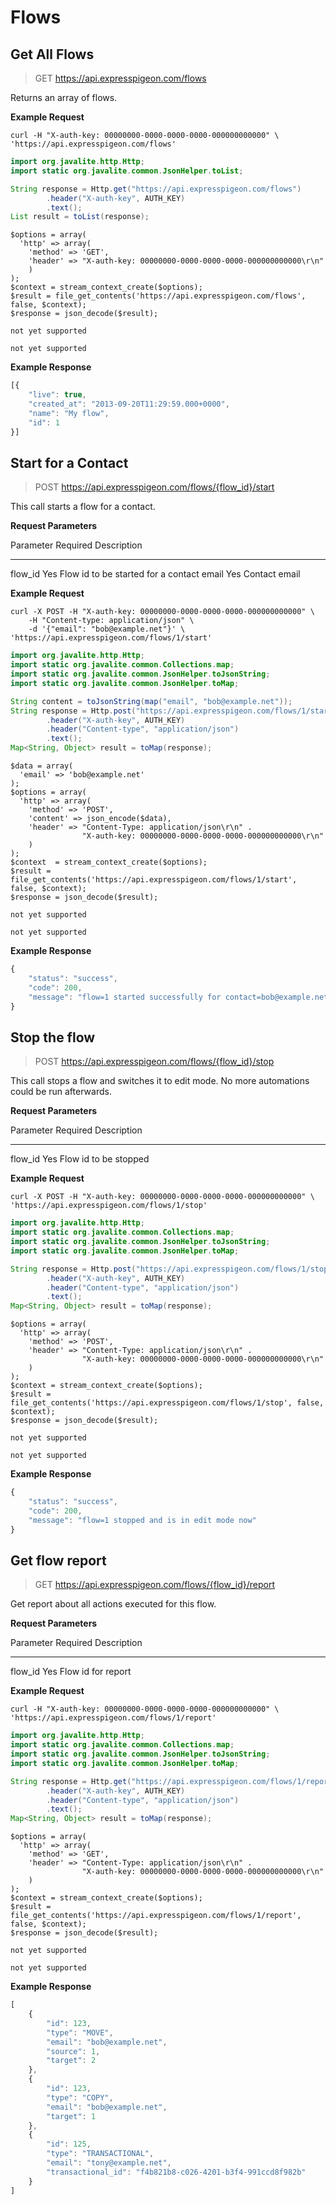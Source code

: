 # Flows

## Get All Flows

> GET https://api.expresspigeon.com/flows

Returns an array of flows.

**Example Request**

<div class="tab-content">

<div role="tabpanel" data-language="curl" class="tab-pane active">

~~~~ {.prettyprint .numberLines}
curl -H "X-auth-key: 00000000-0000-0000-0000-000000000000" \
'https://api.expresspigeon.com/flows'      
~~~~

</div>

<div role="tabpanel" data-language="java" class="tab-pane">

~~~~ {.java .numberLines}
import org.javalite.http.Http;
import static org.javalite.common.JsonHelper.toList;

String response = Http.get("https://api.expresspigeon.com/flows")
        .header("X-auth-key", AUTH_KEY)
        .text();
List result = toList(response);
~~~~

</div>

<div role="tabpanel" data-language="php" class="tab-pane">

~~~~ {.php .numberLines}
$options = array(
  'http' => array(
    'method' => 'GET',
    'header' => "X-auth-key: 00000000-0000-0000-0000-000000000000\r\n"
    )
);
$context = stream_context_create($options);
$result = file_get_contents('https://api.expresspigeon.com/flows', false, $context);
$response = json_decode($result);
~~~~

</div>

<div role="tabpanel" data-language="ruby" class="tab-pane">

~~~~ {.ruby .numberLines}
not yet supported
~~~~

</div>

<div role="tabpanel" data-language="python" class="tab-pane">

~~~~ {.python .numberLines}
not yet supported
~~~~

</div>

</div>

**Example Response**

~~~~ {.js .numberLines}
[{
    "live": true,
    "created_at": "2013-09-20T11:29:59.000+0000",
    "name": "My flow",
    "id": 1
}]            
~~~~



## Start for a Contact

> POST https://api.expresspigeon.com/flows/{flow_id}/start

This call starts a flow for a contact.

**Request Parameters**

Parameter            Required               Description
-------------        --------------------   --------------------------------
flow_id              Yes                    Flow id to be started for a contact
email                Yes                    Contact email

**Example Request**

<div class="tab-content">

<div role="tabpanel" data-language="curl" class="tab-pane active">

~~~~ {.prettyprint .numberLines}
curl -X POST -H "X-auth-key: 00000000-0000-0000-0000-000000000000" \
    -H "Content-type: application/json" \
    -d '{"email": "bob@example.net"}' \
'https://api.expresspigeon.com/flows/1/start'      
~~~~

</div>

<div role="tabpanel" data-language="java" class="tab-pane">

~~~~ {.java .numberLines}
import org.javalite.http.Http;
import static org.javalite.common.Collections.map;
import static org.javalite.common.JsonHelper.toJsonString;
import static org.javalite.common.JsonHelper.toMap;

String content = toJsonString(map("email", "bob@example.net"));
String response = Http.post("https://api.expresspigeon.com/flows/1/start", content)
        .header("X-auth-key", AUTH_KEY)
        .header("Content-type", "application/json")
        .text();
Map<String, Object> result = toMap(response);
~~~~

</div>

<div role="tabpanel" data-language="php" class="tab-pane">

~~~~ {.php .numberLines}
$data = array(
  'email' => 'bob@example.net'
);
$options = array(
  'http' => array(
    'method' => 'POST',
    'content' => json_encode($data),
    'header' => "Content-Type: application/json\r\n" .
                "X-auth-key: 00000000-0000-0000-0000-000000000000\r\n"
    )
);
$context  = stream_context_create($options);
$result = file_get_contents('https://api.expresspigeon.com/flows/1/start', false, $context);
$response = json_decode($result);
~~~~

</div>

<div role="tabpanel" data-language="ruby" class="tab-pane">

~~~~ {.ruby .numberLines}
not yet supported
~~~~

</div>

<div role="tabpanel" data-language="python" class="tab-pane">

~~~~ {.python .numberLines}
not yet supported
~~~~

</div>

</div>

**Example Response**

~~~~ {.js .numberLines}
{
    "status": "success",
    "code": 200,
    "message": "flow=1 started successfully for contact=bob@example.net"
}          
~~~~

## Stop the flow

> POST https://api.expresspigeon.com/flows/{flow_id}/stop

This call stops a flow and switches it to edit mode. No more automations could be run afterwards.

**Request Parameters**

Parameter            Required               Description
-------------        --------------------   --------------------------------
flow_id              Yes                    Flow id to be stopped

**Example Request**

<div class="tab-content">

<div role="tabpanel" data-language="curl" class="tab-pane active">

~~~~ {.prettyprint .numberLines}
curl -X POST -H "X-auth-key: 00000000-0000-0000-0000-000000000000" \
'https://api.expresspigeon.com/flows/1/stop'     
~~~~

</div>

<div role="tabpanel" data-language="java" class="tab-pane">

~~~~ {.java .numberLines}
import org.javalite.http.Http;
import static org.javalite.common.Collections.map;
import static org.javalite.common.JsonHelper.toJsonString;
import static org.javalite.common.JsonHelper.toMap;

String response = Http.post("https://api.expresspigeon.com/flows/1/stop")
        .header("X-auth-key", AUTH_KEY)
        .header("Content-type", "application/json")
        .text();
Map<String, Object> result = toMap(response);
~~~~

</div>

<div role="tabpanel" data-language="php" class="tab-pane">

~~~~ {.php .numberLines}
$options = array(
  'http' => array(
    'method' => 'POST',
    'header' => "Content-Type: application/json\r\n" .
                "X-auth-key: 00000000-0000-0000-0000-000000000000\r\n"
    )
);
$context = stream_context_create($options);
$result = file_get_contents('https://api.expresspigeon.com/flows/1/stop', false, $context);
$response = json_decode($result);
~~~~

</div>

<div role="tabpanel" data-language="ruby" class="tab-pane">

~~~~ {.ruby .numberLines}
not yet supported
~~~~

</div>

<div role="tabpanel" data-language="python" class="tab-pane">

~~~~ {.python .numberLines}
not yet supported
~~~~

</div>

</div>

**Example Response**

~~~~ {.js .numberLines}
{
    "status": "success",
    "code": 200,
    "message": "flow=1 stopped and is in edit mode now"
}          
~~~~

## Get flow report

> GET https://api.expresspigeon.com/flows/{flow_id}/report

Get report about all actions executed for this flow.

**Request Parameters**

Parameter            Required               Description
-------------        --------------------   --------------------------------
flow_id              Yes                    Flow id for report

**Example Request**

<div class="tab-content">

<div role="tabpanel" data-language="curl" class="tab-pane active">

~~~~ {.prettyprint .numberLines}
curl -H "X-auth-key: 00000000-0000-0000-0000-000000000000" \
'https://api.expresspigeon.com/flows/1/report'     
~~~~

</div>

<div role="tabpanel" data-language="java" class="tab-pane">

~~~~ {.java .numberLines}
import org.javalite.http.Http;
import static org.javalite.common.Collections.map;
import static org.javalite.common.JsonHelper.toJsonString;
import static org.javalite.common.JsonHelper.toMap;

String response = Http.get("https://api.expresspigeon.com/flows/1/report")
        .header("X-auth-key", AUTH_KEY)
        .header("Content-type", "application/json")
        .text();
Map<String, Object> result = toMap(response);
~~~~

</div>

<div role="tabpanel" data-language="php" class="tab-pane">

~~~~ {.php .numberLines}
$options = array(
  'http' => array(
    'method' => 'GET',
    'header' => "Content-Type: application/json\r\n" .
                "X-auth-key: 00000000-0000-0000-0000-000000000000\r\n"
    )
);
$context = stream_context_create($options);
$result = file_get_contents('https://api.expresspigeon.com/flows/1/report', false, $context);
$response = json_decode($result);
~~~~

</div>

<div role="tabpanel" data-language="ruby" class="tab-pane">

~~~~ {.ruby .numberLines}
not yet supported
~~~~

</div>

<div role="tabpanel" data-language="python" class="tab-pane">

~~~~ {.python .numberLines}
not yet supported
~~~~

</div>

</div>

**Example Response**

~~~~ {.js .numberLines}
[
    {
        "id": 123,
        "type": "MOVE",
        "email": "bob@example.net",
        "source": 1,
        "target": 2
    },
    {
        "id": 123,
        "type": "COPY",
        "email": "bob@example.net",
        "target": 1
    },
    {
        "id": 125,
        "type": "TRANSACTIONAL",
        "email": "tony@example.net",
        "transactional_id": "f4b821b8-c026-4201-b3f4-991ccd8f982b"
    }
]
~~~~